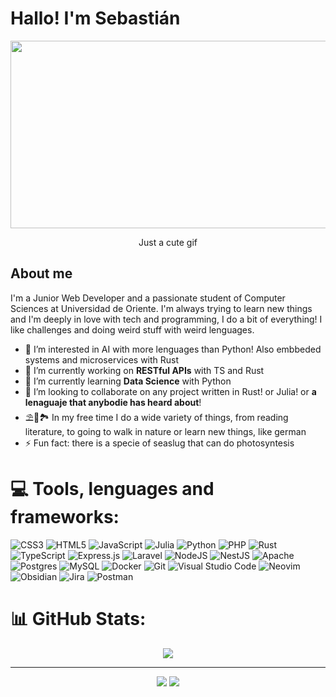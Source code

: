 # Hallo! I'm Sebastián
<div align="center">
  <img src="https://tenor.com/es/view/rain-pixel-art-cyberpunk-gif-15872056.gif" width="600" height="300"/>
  <p>Just a cute gif</p>
</div>

## About me
I'm a Junior Web Developer and a passionate student of Computer Sciences at Universidad de Oriente. I'm always trying to learn new things and I'm deeply in love with tech and programming, I do a bit of everything! I like challenges and doing weird stuff with weird lenguages.

- 👀 I’m interested in AI with more lenguages than Python! Also embbeded systems and microservices with Rust
- 🔭 I’m currently working on **RESTful APIs** with TS and Rust
- 🌱 I’m currently learning **Data Science** with Python
- 👯 I’m looking to collaborate on any project written in Rust! or Julia! or **a lenaguaje that anybodie has heard about**!
- ⛱️📖🏞️ In my free time I do a wide variety of things, from reading literature, to going to walk in nature or learn new things, like german
- ⚡ Fun fact: there is a specie of seaslug that can do photosyntesis

# 💻 Tools, lenguages and frameworks:
![CSS3](https://img.shields.io/badge/css3-%231572B6.svg?style=for-the-badge&logo=css3&logoColor=white) ![HTML5](https://img.shields.io/badge/html5-%23E34F26.svg?style=for-the-badge&logo=html5&logoColor=white) ![JavaScript](https://img.shields.io/badge/javascript-%23323330.svg?style=for-the-badge&logo=javascript&logoColor=%23F7DF1E) ![Julia](https://img.shields.io/badge/-Julia-9558B2?style=for-the-badge&logo=julia&logoColor=white) ![Python](https://img.shields.io/badge/python-3670A0?style=for-the-badge&logo=python&logoColor=ffdd54) ![PHP](https://img.shields.io/badge/php-%23777BB4.svg?style=for-the-badge&logo=php&logoColor=white) ![Rust](https://img.shields.io/badge/rust-%23000000.svg?style=for-the-badge&logo=rust&logoColor=white) ![TypeScript](https://img.shields.io/badge/typescript-%23007ACC.svg?style=for-the-badge&logo=typescript&logoColor=white) ![Express.js](https://img.shields.io/badge/express.js-%23404d59.svg?style=for-the-badge&logo=express&logoColor=%2361DAFB) ![Laravel](https://img.shields.io/badge/laravel-%23FF2D20.svg?style=for-the-badge&logo=laravel&logoColor=white) ![NodeJS](https://img.shields.io/badge/node.js-6DA55F?style=for-the-badge&logo=node.js&logoColor=white) ![NestJS](https://img.shields.io/badge/nestjs-%23E0234E.svg?style=for-the-badge&logo=nestjs&logoColor=white) ![Apache](https://img.shields.io/badge/apache-%23D42029.svg?style=for-the-badge&logo=apache&logoColor=white) ![Postgres](https://img.shields.io/badge/postgres-%23316192.svg?style=for-the-badge&logo=postgresql&logoColor=white) ![MySQL](https://img.shields.io/badge/mysql-4479A1.svg?style=for-the-badge&logo=mysql&logoColor=white) ![Docker](https://img.shields.io/badge/docker-%230db7ed.svg?style=for-the-badge&logo=docker&logoColor=white) ![Git](https://img.shields.io/badge/git-%23F05033.svg?style=for-the-badge&logo=git&logoColor=white) ![Visual Studio Code](https://img.shields.io/badge/Visual%20Studio%20Code-0078d7.svg?style=for-the-badge&logo=visual-studio-code&logoColor=white) ![Neovim](https://img.shields.io/badge/NeoVim-%2357A143.svg?&style=for-the-badge&logo=neovim&logoColor=white) ![Obsidian](https://img.shields.io/badge/Obsidian-%23483699.svg?style=for-the-badge&logo=obsidian&logoColor=white) ![Jira](https://img.shields.io/badge/jira-%230A0FFF.svg?style=for-the-badge&logo=jira&logoColor=white) ![Postman](https://img.shields.io/badge/Postman-FF6C37?style=for-the-badge&logo=postman&logoColor=white)
# 📊 GitHub Stats:
<div align="center">
 <img src="https://github-readme-stats.vercel.app/api/top-langs/?username=S14vcGt&theme=tokyonight&hide_border=true&include_all_commits=true&count_private=true&layout=compact"/>
 <div/>
 
 ---
![](https://github-readme-stats.vercel.app/api?username=S14vcGt&theme=tokyonight&hide_border=true&include_all_commits=true&count_private=true)
![](https://github-readme-streak-stats.herokuapp.com/?user=S14vcGt&theme=tokyonight&hide_border=true)

<!-- Proudly created with GPRM ( https://gprm.itsvg.in ) -->
